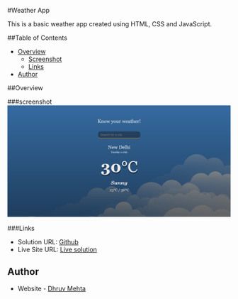 #Weather App

This is a basic weather app created using HTML, CSS and JavaScript.

##Table of Contents
- [Overview](#Overview)
  - [Screenshot](#screenshot)
  - [Links](#links)
- [Author](#author)


##Overview

###screenshot
![Screenshot](Weatherapp.png)

###Links
- Solution URL: [Github](https://github.com/Dante-afk/Weather-app)
- Live Site URL: [Live solution](https://weather-app-dante-afk.vercel.app/)


## Author

- Website - [Dhruv Mehta](https://dhruvmehta02.netlify.app/)
